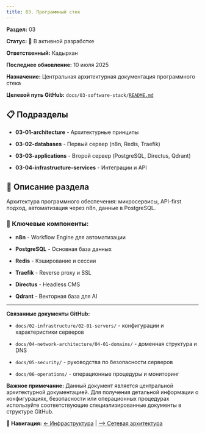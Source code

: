 ```yaml
---
title: 03. Программный стек
---
```


**Раздел:** 03

**Статус:** 🔄 В активной разработке

**Ответственный:** Кадырхан

**Последнее обновление:** 10 июля 2025

**Назначение:** Центральная архитектурная документация программного стека

**Целевой путь GitHub:** `docs/03-software-stack/`[`README.md`](http://README.md)

## 📋 Подразделы

-  **03-01-architecture** - Архитектурные принципы

-  **03-02-databases** - Первый сервер (n8n, Redis, Traefik)

-  **03-03-applications** - Второй сервер (PostgreSQL, Directus, Qdrant)

-  **03-04-infrastructure-services** - Интеграции и API

## 📖 Описание раздела

Архитектура программного обеспечения: микросервисы, API-first подход, автоматизация через n8n, данные в PostgreSQL.

### 🎯 Ключевые компоненты:

-  **n8n** - Workflow Engine для автоматизации

-  **PostgreSQL** - Основная база данных

-  **Redis** - Кэширование и сессии

-  **Traefik** - Reverse proxy и SSL

-  **Directus** - Headless CMS

-  **Qdrant** - Векторная база для AI

---

**Связанные документы GitHub:**

-  `docs/02-infrastructure/02-01-servers/` - конфигурации и характеристики серверов

-  `docs/04-network-architecture/04-01-domains/` - доменная структура и DNS

-  `docs/05-security/` - руководства по безопасности серверов

-  `docs/06-operations/` - операционные процедуры и мониторинг

**Важное примечание:** Данный документ является центральной архитектурной документацией. Для получения детальной информации о конфигурациях, безопасности или операционных процедурах используйте соответствующие специализированные документы в структуре GitHub.

**📍 Навигация:** [← Инфраструктура](./../02-infrastructure/README) | [--> Сетевая архитектура](./../04-network-architecture/README)